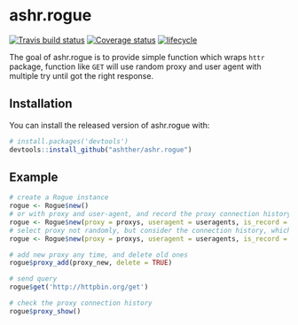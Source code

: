 # ashr.rogue
[![Travis build status](https://travis-ci.org/ashther/ashr.rogue.svg?branch=master)](https://travis-ci.org/ashther/ashr.rogue)
[![Coverage status](https://codecov.io/gh/ashther/ashr.rogue/branch/master/graph/badge.svg)](https://codecov.io/github/ashther/ashr.rogue?branch=master)
[![lifecycle](https://img.shields.io/badge/lifecycle-experimental-orange.svg)](https://www.tidyverse.org/lifecycle/#experimental)

The goal of ashr.rogue is to provide simple function which wraps `httr` package, function like `GET` will use random proxy and user agent with multiple try until got the right response.

## Installation

You can install the released version of ashr.rogue with:

``` r
# install.packages('devtools')
devtools::install_github("ashther/ashr.rogue")
```

## Example
``` r
# create a Rogue instance
rogue <- Rogue$new()
# or with proxy and user-agent, and record the proxy connection history
rogue <- Rogue$new(proxy = proxys, useragent = useragents, is_record = TRUE)
# select proxy not randomly, but consider the connection history, which means select better ones
rogue <- Rogue$new(proxy = proxys, useragent = useragents, is_record = TRUE, is_random = FALSE)

# add new proxy any time, and delete old ones
rogue$proxy_add(proxy_new, delete = TRUE)

# send query
rogue$get('http://httpbin.org/get')

# check the proxy connection history
rogue$proxy_show()
```

